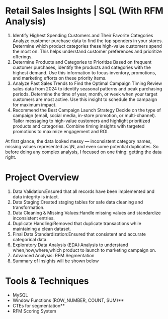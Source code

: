 # Retail Sales Insights | SQL (With RFM Analysis)

1. Identify Highest Spending Customers and Their Favorite Categories
Analyze customer purchase data to find the top spenders in your stores.
Determine which product categories these high-value customers spend the most on.
This helps understand customer preferences and prioritize offerings.
2. Determine Products and Categories to Prioritize
Based on frequent customer purchases, identify the products and categories with the highest demand.
Use this information to focus inventory, promotions, and marketing efforts on these priority items.
3. Analyze Past Sales Trends to Find the Optimal Campaign Timing
Review sales data from 2024 to identify seasonal patterns and peak purchasing periods.
Determine the time of year, month, or week when your target customers are most active.
Use this insight to schedule the campaign for maximum impact.
4. Recommend the Best Campaign Launch Strategy
Decide on the type of campaign (email, social media, in-store promotion, or multi-channel).
Tailor messaging to high-value customers and highlight prioritized products and categories.
Combine timing insights with targeted promotions to maximize engagement and ROI.

At first glance, the data looked messy — inconsistent category names, missing values represented as \N, and even some potential duplicates. So before doing any complex analysis, I focused on one thing: getting the data right.

# Project Overview

1. Data Validation:Ensured that all records have been implemented and data integrity is intact.
2. Data Staging:Created staging tables for safe data cleaning and transformation.
3. Data Cleaning & Missing Values:Handle missing values and standardize inconsistent entries.
4. Duplicate Handling:Removed that duplicate transactions while maintaining a clean dataset.
5. Final Data Standardization:Ensured that consistent and accurate categorical data.
6. Exploratory Data Analysis (EDA):Analysis to understand when,how,where,which product to launch to  marketing campaign on.
7. Advanced Analysis: RFM Segmentation
8. Summary of Insights will be shown below

# Tools & Techniques
* MySQL 
* Window Functions (ROW_NUMBER, COUNT, SUM)**
* CTEs for segmentation**
* RFM Scoring System


